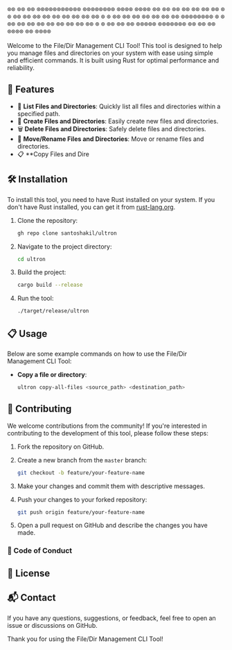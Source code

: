   ®️®️     ®️®️ ®️®️   ®️®️®️®️®️®️®️®️®️®️®️ ®️®️®️®️®️®️®️®️     ®️®️®️®️    ®️®️®️®️     ®️®️
  ®️®️     ®️®️ ®️®️       ®️®️      ®️®️    ®️®️   ®️      ®️  ®️®️ ®️®️    ®️®️
  ®️®️     ®️®️ ®️®️       ®️®️      ®️®️    ®️®️  ®️        ®️ ®️®️  ®️®️   ®️®️
  ®️®️     ®️®️ ®️®️       ®️®️      ®️®️®️®️®️®️®️®️  ®️        ®️ ®️®️   ®️®️  ®️®️
  ®️®️     ®️®️ ®️®️       ®️®️      ®️®️  ®️®️     ®️      ®️  ®️®️    ®️®️ ®️®️
    ®️®️®️®️®️   ®️®️®️®️®️®️®️  ®️®️      ®️®️    ®️®️     ®️®️®️®️    ®️®️     ®️®️®️®️ 

Welcome to the File/Dir Management CLI Tool! This tool is designed to help you manage files and directories on your system with ease using simple and efficient commands. It is built using Rust for optimal performance and reliability.

## 🚀 Features

- 📁 **List Files and Directories**: Quickly list all files and directories within a specified path.
- 📝 **Create Files and Directories**: Easily create new files and directories.
- 🗑️ **Delete Files and Directories**: Safely delete files and directories.
- 🔀 **Move/Rename Files and Directories**: Move or rename files and directories.
- 📋 **Copy Files and Dire

## 🛠️ Installation

To install this tool, you need to have Rust installed on your system. If you don't have Rust installed, you can get it from [rust-lang.org](https://www.rust-lang.org/).

1. Clone the repository:

    ```sh
    gh repo clone santoshakil/ultron
    ```

2. Navigate to the project directory:

    ```sh
    cd ultron
    ```

3. Build the project:

    ```sh
    cargo build --release
    ```

4. Run the tool:

    ```sh
    ./target/release/ultron
    ```

## 📋 Usage

Below are some example commands on how to use the File/Dir Management CLI Tool:

- **Copy a file or directory**:

    ```sh
    ultron copy-all-files <source_path> <destination_path>
    ```

## 🤝 Contributing

We welcome contributions from the community! If you're interested in contributing to the development of this tool, please follow these steps:

1. Fork the repository on GitHub.
2. Create a new branch from the `master` branch:

    ```sh
    git checkout -b feature/your-feature-name
    ```

3. Make your changes and commit them with descriptive messages.
4. Push your changes to your forked repository:

    ```sh
    git push origin feature/your-feature-name
    ```

5. Open a pull request on GitHub and describe the changes you have made.

### 🌟 Code of Conduct

<!-- Please adhere to our [Code of Conduct](CODE_OF_CONDUCT.md) when participating in this project. -->

## 📄 License

<!-- This project is licensed under the MIT License. See the [LICENSE](LICENSE) file for details. -->

## 📬 Contact

If you have any questions, suggestions, or feedback, feel free to open an issue or discussions on GitHub.

Thank you for using the File/Dir Management CLI Tool!
